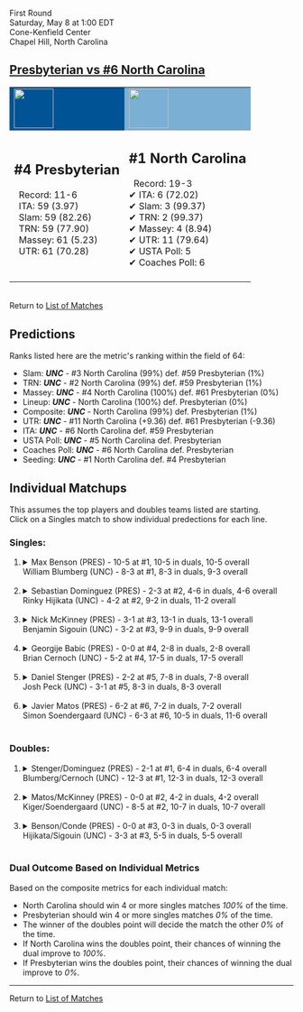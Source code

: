 First Round  
Saturday, May 8 at 1:00 EDT  
Cone-Kenfield Center  
Chapel Hill, North Carolina  
## [Presbyterian vs #6 North Carolina](https://www.ncaa.com/game/5833393)  

<table><tr style="background-color: #d9d9d9 !important"><td style="background-color: #005394 !important"><img src="https://www.ncaa.com/sites/default/files/images/logos/schools/p/presbyterian.70.png" width="70" height="70" /></td><td style="background-color: #7BAFD4 !important"><img src="https://www.ncaa.com/sites/default/files/images/logos/schools/n/north-carolina.70.png" width="70" height="70" /></td></tr><tr>
<td>  

<h2>#4 Presbyterian</h2>  
&nbsp; Record: 11-6<br>  
&nbsp; ITA: 59 (3.97)<br>  
&nbsp; Slam: 59 (82.26)<br>  
&nbsp; TRN: 59 (77.90)<br>  
&nbsp; Massey: 61 (5.23)<br>  
&nbsp; UTR: 61 (70.28)<br>  
<br>  

</td>
<td>  

<h2>#1 North Carolina</h2>  
&nbsp; Record: 19-3<br>  
&#10004; ITA: 6 (72.02)<br>  
&#10004; Slam: 3 (99.37)<br>  
&#10004; TRN: 2 (99.37)<br>  
&#10004; Massey: 4 (8.94)<br>  
&#10004; UTR: 11 (79.64)<br>  
&#10004; USTA Poll: 5<br>  
&#10004; Coaches Poll: 6<br>  
<br>  

</td>
</tr></table>  


<br>Return to [List of Matches](../index.md)  

## Predictions  

Ranks listed here are the metric's ranking within the field of 64:  
- Slam: ***UNC*** - #3 North Carolina (99%) def. #59 Presbyterian (1%)  
- TRN: ***UNC*** - #2 North Carolina (99%) def. #59 Presbyterian (1%)  
- Massey: ***UNC*** - #4 North Carolina (100%) def. #61 Presbyterian (0%)  
- Lineup: ***UNC*** - North Carolina (100%) def. Presbyterian (0%)  
- Composite: ***UNC*** - North Carolina (99%) def. Presbyterian (1%)  
- UTR: ***UNC*** - #11 North Carolina (+9.36) def. #61 Presbyterian (-9.36)  
- ITA: ***UNC*** - #6 North Carolina def. #59 Presbyterian  
- USTA Poll: ***UNC*** - #5 North Carolina def. Presbyterian  
- Coaches Poll: ***UNC*** - #6 North Carolina def. Presbyterian  
- Seeding: ***UNC*** - #1 North Carolina def. #4 Presbyterian  

## Individual Matchups  
This assumes the top players and doubles teams listed are starting.  
Click on a Singles match to show individual predections for each line.  

### Singles:  

<ol>
<li><details>
<summary markdown="span">Max Benson (PRES) - 10-5 at #1, 10-5 in duals, 10-5 overall<br>William Blumberg (UNC) - 8-3 at #1, 8-3 in duals, 9-3 overall</summary>
<h4>Predictions</h4><ul>
<li>Slam: <b><i>UNC</i></b> - Blumberg (98%) def. Benson (2%)</li>  
<li>TRN: <b><i>UNC</i></b> - Blumberg (99%) def. Benson (1%)</li>  
<li>Massey: <b><i>UNC</i></b> - Blumberg (96%) def. Benson (4%)</li>  
<li>UTR: <b><i>UNC</i></b> - Blumberg (97%) def. Benson (3%)</li>  
<li>Composite: <b><i>UNC</i></b> - Blumberg (98%) def. Benson (2%)</li>  
<li>ITA: <b><i>UNC</i></b> - Blumberg (21.87) def. Benson (2.12)</li>  
</ul>
</details>&nbsp;</li>
<li><details>
<summary markdown="span">Sebastian Dominguez (PRES) - 2-3 at #2, 4-6 in duals, 4-6 overall<br>Rinky Hijikata (UNC) - 4-2 at #2, 9-2 in duals, 11-2 overall</summary>
<h4>Predictions</h4><ul>
<li>Slam: <b><i>UNC</i></b> - Hijikata (99%) def. Dominguez (1%)</li>  
<li>TRN: <b><i>UNC</i></b> - Hijikata (99%) def. Dominguez (1%)</li>  
<li>Massey: <b><i>UNC</i></b> - Hijikata (99%) def. Dominguez (1%)</li>  
<li>UTR: <b><i>UNC</i></b> - Hijikata (98%) def. Dominguez (2%)</li>  
<li>Composite: <b><i>UNC</i></b> - Hijikata (99%) def. Dominguez (1%)</li>  
<li>ITA: <b><i>UNC</i></b> - Hijikata (27.96) def. Dominguez (0.00)</li>  
</ul>
</details>&nbsp;</li>
<li><details>
<summary markdown="span">Nick McKinney (PRES) - 3-1 at #3, 13-1 in duals, 13-1 overall<br>Benjamin Sigouin (UNC) - 3-2 at #3, 9-9 in duals, 9-9 overall</summary>
<h4>Predictions</h4><ul>
<li>Slam: <b><i>UNC</i></b> - Sigouin (97%) def. McKinney (3%)</li>  
<li>TRN: <b><i>UNC</i></b> - Sigouin (96%) def. McKinney (4%)</li>  
<li>Massey: <b><i>UNC</i></b> - Sigouin (71%) def. McKinney (29%)</li>  
<li>UTR: <b><i>UNC</i></b> - Sigouin (89%) def. McKinney (11%)</li>  
<li>Composite: <b><i>UNC</i></b> - Sigouin (88%) def. McKinney (12%)</li>  
<li>ITA: <b><i>UNC</i></b> - Sigouin (13.85) def. McKinney (3.59)</li>  
</ul>
</details>&nbsp;</li>
<li><details>
<summary markdown="span">Georgije Babic (PRES) - 0-0 at #4, 2-8 in duals, 2-8 overall<br>Brian Cernoch (UNC) - 5-2 at #4, 17-5 in duals, 17-5 overall</summary>
<h4>Predictions</h4><ul>
<li>Slam: <b><i>UNC</i></b> - Cernoch (99%) def. Babic (1%)</li>  
<li>TRN: <b><i>UNC</i></b> - Cernoch (99%) def. Babic (1%)</li>  
<li>Massey: <b><i>UNC</i></b> - Cernoch (99%) def. Babic (1%)</li>  
<li>UTR: <b><i>UNC</i></b> - Cernoch (99%) def. Babic (1%)</li>  
<li>Composite: <b><i>UNC</i></b> - Cernoch (99%) def. Babic (1%)</li>  
<li>ITA: <b><i>UNC</i></b> - Cernoch (12.67) def. Babic (0.00)</li>  
</ul>
</details>&nbsp;</li>
<li><details>
<summary markdown="span">Daniel Stenger (PRES) - 2-2 at #5, 7-8 in duals, 7-8 overall<br>Josh Peck (UNC) - 3-1 at #5, 8-3 in duals, 8-3 overall</summary>
<h4>Predictions</h4><ul>
<li>Slam: <b><i>UNC</i></b> - Peck (98%) def. Stenger (2%)</li>  
<li>TRN: <b><i>UNC</i></b> - Peck (99%) def. Stenger (1%)</li>  
<li>Massey: <b><i>UNC</i></b> - Peck (97%) def. Stenger (3%)</li>  
<li>UTR: <b><i>UNC</i></b> - Peck (98%) def. Stenger (2%)</li>  
<li>Composite: <b><i>UNC</i></b> - Peck (98%) def. Stenger (2%)</li>  
<li>ITA: <b><i>UNC</i></b> - Peck (4.29) def. Stenger (1.37)</li>  
</ul>
</details>&nbsp;</li>
<li><details>
<summary markdown="span">Javier Matos (PRES) - 6-2 at #6, 7-2 in duals, 7-2 overall<br>Simon Soendergaard (UNC) - 6-3 at #6, 10-5 in duals, 11-6 overall</summary>
<h4>Predictions</h4><ul>
<li>Slam: <b><i>UNC</i></b> - Soendergaard (98%) def. Matos (2%)</li>  
<li>TRN: <b><i>UNC</i></b> - Soendergaard (99%) def. Matos (1%)</li>  
<li>Massey: <b><i>UNC</i></b> - Soendergaard (91%) def. Matos (9%)</li>  
<li>UTR: <b><i>UNC</i></b> - Soendergaard (95%) def. Matos (5%)</li>  
<li>Composite: <b><i>UNC</i></b> - Soendergaard (96%) def. Matos (4%)</li>  
<li>ITA: <b><i>UNC</i></b> - Soendergaard (3.62) def. Matos (2.56)</li>  
</ul>
</details>&nbsp;</li>
</ol>

### Doubles:  

<ol>
<li><details>
<summary markdown="span">Stenger/Dominguez (PRES) - 2-1 at #1, 6-4 in duals, 6-4 overall<br>Blumberg/Cernoch (UNC) - 12-3 at #1, 12-3 in duals, 12-3 overall</summary>
<br>Sorry, we don't have any metrics for this match
</details>&nbsp;</li>
<li><details>
<summary markdown="span">Matos/McKinney (PRES) - 0-0 at #2, 4-2 in duals, 4-2 overall<br>Kiger/Soendergaard (UNC) - 8-5 at #2, 10-7 in duals, 10-7 overall</summary>
<br>Sorry, we don't have any metrics for this match
</details>&nbsp;</li>
<li><details>
<summary markdown="span">Benson/Conde (PRES) - 0-0 at #3, 0-3 in duals, 0-3 overall<br>Hijikata/Sigouin (UNC) - 3-3 at #3, 5-5 in duals, 5-5 overall</summary>
<br>Sorry, we don't have any metrics for this match
</details>&nbsp;</li>
</ol>

### Dual Outcome Based on Individual Metrics  
  
Based on the composite metrics for each individual match:  
- North Carolina should win 4 or more singles matches _100%_ of the time.  
- Presbyterian should win 4 or more singles matches _0%_ of the time.  
- The winner of the doubles point will decide the match the other _0%_ of the time.  
- If North Carolina wins the doubles point, their chances of winning the dual improve to _100%_.  
- If Presbyterian wins the doubles point, their chances of winning the dual improve to _0%_.  
  
------

Return to [List of Matches](../index.md)  
